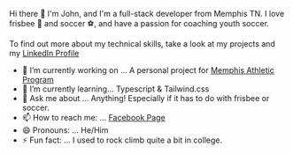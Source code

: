 Hi there 👋
I'm John, and I'm a full-stack developer from Memphis TN. I love frisbee 🥏 and soccer ⚽, and have a passion for coaching youth soccer.

To find out more about my technical skills, take a look at my projects and my [LinkedIn Profile](https://www.linkedin.com/in/john-laubscher/)

- 🔭 I’m currently working on ... A personal project for [Memphis Athletic Program](https://www.facebook.com/MemphisUSSF/)
- 🌱 I’m currently learning... Typescript & Tailwind.css
- 💬 Ask me about ... Anything! Especially if it has to do with frisbee or soccer.
- 📫 How to reach me: ... [Facebook Page](https://www.facebook.com/john.laubscher.9/)
- 😄 Pronouns: ... He/Him
- ⚡ Fun fact: ... I used to rock climb quite a bit in college.
